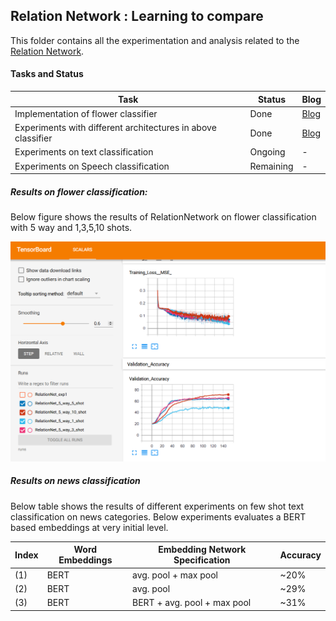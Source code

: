 ## Relation Network : Learning to compare

This folder contains all the experimentation and analysis related to the [Relation Network](https://arxiv.org/abs/1711.06025).

#### Tasks and Status
|Task|Status|Blog|
|--|--|--|
|Implementation of flower classifier|Done|[Blog](https://maitreyapatel.github.io/few_shot_part_2.html)|
|Experiments with different architectures in above classifier|Done| [Blog](https://maitreyapatel.github.io/few_shot_part_2.html) |
|Experiments on text classification|Ongoing| - |
|Experiments on Speech classification|Remaining| - |

##### Results on flower classification:
Below figure shows the results of RelationNetwork on flower classification with 5 way and 1,3,5,10 shots.

![Tensorboard Accuracy Visualization](./images/TensorBoard_flower_classification_baseline.png)

##### Results on news classification
Below table shows the results of different experiments on few shot text classification on news categories. Below experiments evaluates a BERT based embeddings at very initial level.

| Index | Word Embeddings | Embedding Network Specification | Accuracy |
|--|--|--|--|
|(1)|BERT| avg. pool + max pool | ~20% |
|(2)|BERT| avg. pool | ~29% |
|(3)|BERT| BERT + avg. pool + max pool | ~31% |